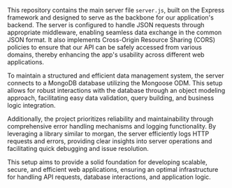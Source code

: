 This repository contains the main server file `server.js`, built on the Express framework and designed to serve as the backbone for our application's backend. The server is configured to handle JSON requests through appropriate middleware, enabling seamless data exchange in the common JSON format. It also implements Cross-Origin Resource Sharing (CORS) policies to ensure that our API can be safely accessed from various domains, thereby enhancing the app's usability across different web applications.

To maintain a structured and efficient data management system, the server connects to a MongoDB database utilizing the Mongoose ODM. This setup allows for robust interactions with the database through an object modeling approach, facilitating easy data validation, query building, and business logic integration.

Additionally, the project prioritizes reliability and maintainability through comprehensive error handling mechanisms and logging functionality. By leveraging a library similar to morgan, the server efficiently logs HTTP requests and errors, providing clear insights into server operations and facilitating quick debugging and issue resolution.

This setup aims to provide a solid foundation for developing scalable, secure, and efficient web applications, ensuring an optimal infrastructure for handling API requests, database interactions, and application logic.
